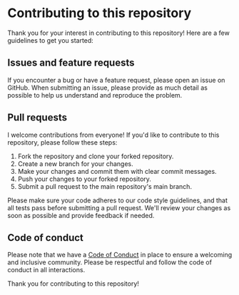 # Contributing to this repository

Thank you for your interest in contributing to this repository! Here are a few guidelines to get you started:

## Issues and feature requests

If you encounter a bug or have a feature request, please open an issue on GitHub. When submitting an issue, please provide as much detail as possible to help us understand and reproduce the problem.

## Pull requests

I welcome contributions from everyone! If you'd like to contribute to this repository, please follow these steps:

1. Fork the repository and clone your forked repository.
2. Create a new branch for your changes.
3. Make your changes and commit them with clear commit messages.
4. Push your changes to your forked repository.
5. Submit a pull request to the main repository's main branch.

Please make sure your code adheres to our code style guidelines, and that all tests pass before submitting a pull request. We'll review your changes as soon as possible and provide feedback if needed.

## Code of conduct

Please note that we have a [Code of Conduct](../CODE_OF_CONDUCT.md) in place to ensure a welcoming and inclusive community. Please be respectful and follow the code of conduct in all interactions.

Thank you for contributing to this repository!
